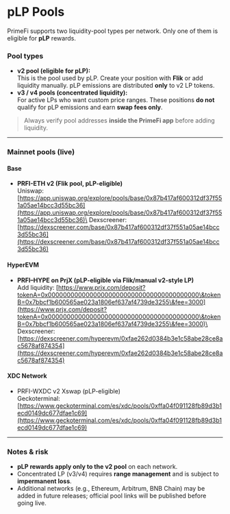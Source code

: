 # pLP Pools

PrimeFi supports two liquidity-pool types per network. Only one of them is eligible for **pLP** rewards.

### Pool types

* **v2 pool (eligible for pLP):**\
  This is the pool used by pLP. Create your position with **Flik** or add liquidity manually. pLP emissions are distributed **only** to v2 LP tokens.
* **v3 / v4 pools (concentrated liquidity):**\
  For active LPs who want custom price ranges. These positions **do not** qualify for pLP emissions and earn **swap fees only**.

> Always verify pool addresses **inside the PrimeFi app** before adding liquidity.

***

### Mainnet pools (live)

#### Base

* **PRFI-ETH v2 (Flik pool, pLP-eligible)**\
  Uniswap: [https://app.uniswap.org/explore/pools/base/0x87b417af600312df37f551a05ae14bcc3d55bc36](https://app.uniswap.org/explore/pools/base/0x87b417af600312df37f551a05ae14bcc3d55bc36)\
  Dexscreener: [https://dexscreener.com/base/0x87b417af600312df37f551a05ae14bcc3d55bc36](https://dexscreener.com/base/0x87b417af600312df37f551a05ae14bcc3d55bc36)

#### HyperEVM

* **PRFI–HYPE on PrjX (pLP-eligible via Flik/manual v2-style LP)**\
  Add liquidity: [https://www.prjx.com/deposit?tokenA=0x0000000000000000000000000000000000000000\&tokenB=0x7bbcf1b600565ae023a1806ef637af4739de3255\&fee=3000](https://www.prjx.com/deposit?tokenA=0x0000000000000000000000000000000000000000\&tokenB=0x7bbcf1b600565ae023a1806ef637af4739de3255\&fee=3000)\
  Dexscreener: [https://dexscreener.com/hyperevm/0xfae262d0384b3e1c58abe28ce8ac5678af874354](https://dexscreener.com/hyperevm/0xfae262d0384b3e1c58abe28ce8ac5678af874354)

#### **XDC Network**

* PRFI-WXDC v2 Xswap (pLP-eligible)\
  Geckoterminal: [https://www.geckoterminal.com/es/xdc/pools/0xffa04f091128fb89d3b1ecd0149dc677dfae1c69](https://www.geckoterminal.com/es/xdc/pools/0xffa04f091128fb89d3b1ecd0149dc677dfae1c69)

***

### Notes & risk

* **pLP rewards apply only to the v2 pool** on each network.
* Concentrated LP (v3/v4) requires **range management** and is subject to **impermanent loss**.
* Additional networks (e.g., Ethereum, Arbitrum, BNB Chain) may be added in future releases; official pool links will be published before going live.
